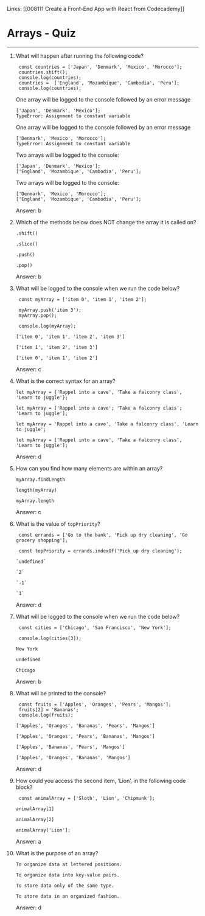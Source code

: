 Links:  [[008111 Create a Front-End App with React from Codecademy]]
# Arrays - Quiz

---
1. What will happen after running the following code?

		const countries = ['Japan', 'Denmark', 'Mexico', 'Morocco'];  
		countries.shift();  
		console.log(countries);  
		countries =  ['England', 'Mozambique', 'Cambodia', 'Peru'];  
		console.log(countries);
	
	One array will be logged to the console followed by an error message

	```
	['Japan', 'Denmark', 'Mexico'];
	TypeError: Assignment to constant variable
	```
	
	One array will be logged to the console followed by an error message

	```
	['Denmark', 'Mexico', 'Morocco'];
	TypeError: Assignment to constant variable
	```
	
	Two arrays will be logged to the console:

	```
	['Japan', 'Denmark', 'Mexico'];
	['England', 'Mozambique', 'Cambodia', 'Peru'];
	```
	
	Two arrays will be logged to the console:

	```
	['Denmark', 'Mexico', 'Morocco'];
	['England', 'Mozambique', 'Cambodia', 'Peru'];
	```

	Answer: b

2. Which of the methods below does NOT change the array it is called on?

	`.shift()`

	`.slice()`

	`.push()`

	`.pop()`
	
	Answer: b

3. What will be logged to the console when we run the code below?
	
		const myArray = ['item 0', 'item 1', 'item 2'];  

		myArray.push('item 3');  
		myArray.pop();  

		console.log(myArray);
	
	`['item 0', 'item 1', 'item 2', 'item 3']`

	`['item 1', 'item 2', 'item 3']`

	`['item 0', 'item 1', 'item 2']`
	
	Answer: c

4. What is the correct syntax for an array?
	
	```
	let myArray = {'Rappel into a cave', 'Take a falconry class', 'Learn to juggle'};
	```

	```
	let myArray = ['Rappel into a cave'; 'Take a falconry class'; 'Learn to juggle'];
	```
	
	```
	let myArray = 'Rappel into a cave', 'Take a falconry class', 'Learn to juggle';
	```
	
	```
	let myArray = ['Rappel into a cave', 'Take a falconry class', 'Learn to juggle'];
	```
	
	Answer: d

5. How can you find how many elements are within an array?

	`myArray.findLength`

	`length(myArray)`

	`myArray.length`
	
	Answer: c

6. What is the value of `topPriority`?
	
		const errands = ['Go to the bank', 'Pick up dry cleaning', 'Go grocery shopping'];  

		const topPriority = errands.indexOf('Pick up dry cleaning');
		
	```
	`undefined`
	```
	```
	`2`
	```
	```
	`-1`
	```
	```
	`1`
	```
	
	Answer: d

7. What will be logged to the console when we run the code below?
	
		const cities = ['Chicago', 'San Francisco', 'New York'];  

		console.log(cities[3]);
	```
	New York
	```
	```
	undefined
	```
	```
	Chicago
	```
	
	Answer: b

8. What will be printed to the console?
	
		const fruits = ['Apples', 'Oranges', 'Pears', 'Mangos'];  
		fruits[2] = 'Bananas';  
		console.log(fruits);
		
	```
	['Apples', 'Oranges', 'Bananas', 'Pears', 'Mangos']
	```

	```
	['Apples', 'Oranges', 'Pears', 'Bananas', 'Mangos']
	```

	```
	['Apples', 'Bananas', 'Pears', 'Mangos']
	```

	```
	['Apples', 'Oranges', 'Bananas', 'Mangos']
	```
	
	Answer: d

9. How could you access the second item, ‘Lion’, in the following code block?
	
		const animalArray = ['Sloth', 'Lion', 'Chipmunk'];
		
	`animalArray[1]`

	`animalArray[2]`

	`animalArray['Lion'];`
	
	Answer: a

10. What is the purpose of an array?
	
	`To organize data at lettered positions.`

	`To organize data into key-value pairs.`

	`To store data only of the same type.`

	`To store data in an organized fashion.`
	
	Answer: d